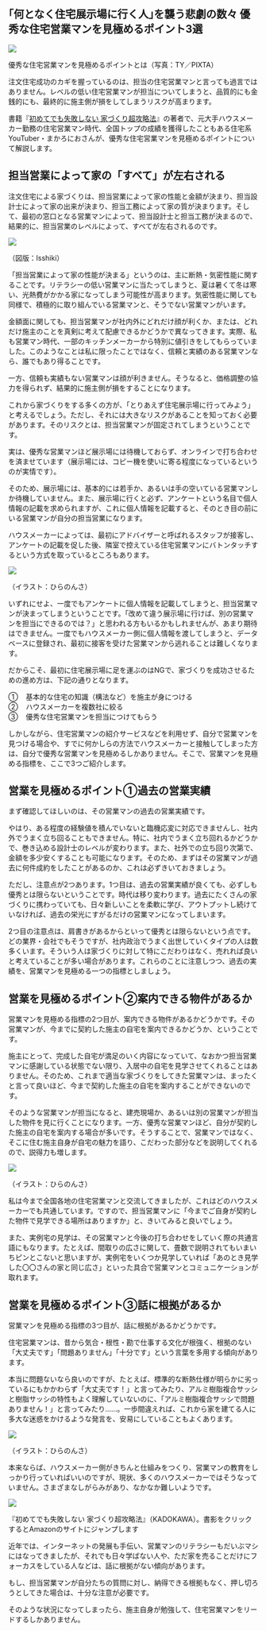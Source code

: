 ## ｢何となく住宅展示場に行く人｣を襲う悲劇の数々 優秀な住宅営業マンを見極めるポイント3選

![](%EF%BD%A2%E4%BD%95%E3%81%A8%E3%81%AA%E3%81%8F%E4%BD%8F%E5%AE%85%E5%B1%95%E7%A4%BA%E5%A0%B4%E3%81%AB%E8%A1%8C%E3%81%8F%E4%BA%BA%EF%BD%A3%E3%82%92%E8%A5%B2%E3%81%86%E6%82%B2%E5%8A%87%E3%81%AE%E6%95%B0%E3%80%85%20%E5%84%AA%E7%A7%80%E3%81%AA%E4%BD%8F%E5%AE%85%E5%96%B6%E6%A5%AD%E3%83%9E%E3%83%B3%E3%82%92%E8%A6%8B%E6%A5%B5%E3%82%81%E3%82%8B%E3%83%9D%E3%82%A4%E3%83%B3%E3%83%883%E9%81%B8%20%20%E5%AE%B6%E8%A8%88%E3%83%BB%E8%B2%AF%E9%87%91%20%20%E6%9D%B1%E6%B4%8B%E7%B5%8C%E6%B8%88%E3%82%AA%E3%83%B3%E3%83%A9%E3%82%A4%E3%83%B3/img_c91e6043ab10cd0c4ceca467ff0bb92a704960.jpg)

優秀な住宅営業マンを見極めるポイントとは（写真：TY／PIXTA）

注文住宅成功のカギを握っているのは、担当の住宅営業マンと言っても過言ではありません。レベルの低い住宅営業マンが担当についてしまうと、品質的にも金銭的にも、最終的に施主側が損をしてしまうリスクが高まります。

書籍『[初めてでも失敗しない 家づくり超攻略法](https://www.amazon.co.jp/o/ASIN/4046065974/toyokeizaia-22/)』の著者で、元大手ハウスメーカー勤務の住宅営業マン時代、全国トップの成績を獲得したこともある住宅系YouTuber・まかろにおさんが、優秀な住宅営業マンを見極めるポイントについて解説します。

## 担当営業によって家の「すべて」が左右される

注文住宅による家づくりは、担当営業によって家の性能と金額が決まり、担当設計士によって家の出来が決まり、担当工務によって家の質が決まります。そして、最初の窓口となる営業マンによって、担当設計士と担当工務が決まるので、結果的に、担当営業のレベルによって、すべてが左右されるのです。

![](%EF%BD%A2%E4%BD%95%E3%81%A8%E3%81%AA%E3%81%8F%E4%BD%8F%E5%AE%85%E5%B1%95%E7%A4%BA%E5%A0%B4%E3%81%AB%E8%A1%8C%E3%81%8F%E4%BA%BA%EF%BD%A3%E3%82%92%E8%A5%B2%E3%81%86%E6%82%B2%E5%8A%87%E3%81%AE%E6%95%B0%E3%80%85%20%E5%84%AA%E7%A7%80%E3%81%AA%E4%BD%8F%E5%AE%85%E5%96%B6%E6%A5%AD%E3%83%9E%E3%83%B3%E3%82%92%E8%A6%8B%E6%A5%B5%E3%82%81%E3%82%8B%E3%83%9D%E3%82%A4%E3%83%B3%E3%83%883%E9%81%B8%20%20%E5%AE%B6%E8%A8%88%E3%83%BB%E8%B2%AF%E9%87%91%20%20%E6%9D%B1%E6%B4%8B%E7%B5%8C%E6%B8%88%E3%82%AA%E3%83%B3%E3%83%A9%E3%82%A4%E3%83%B3/img_2175d6414aead250b9d65eb70c1d6579216640.jpg)

（図版：Isshiki）

「担当営業によって家の性能が決まる」というのは、主に断熱・気密性能に関することです。リテラシーの低い営業マンに当たってしまうと、夏は暑くて冬は寒い、光熱費がかかる家になってしまう可能性が高まります。気密性能に関しても同様で、積極的に取り組んでいる営業マンと、そうでない営業マンがいます。

金額面に関しても、担当営業マンが社内外にどれだけ顔が利くか、または、どれだけ施主のことを真剣に考えて配慮できるかどうかで異なってきます。実際、私も営業マン時代、一部のキッチンメーカーから特別に値引きをしてもらっていました。このようなことは私に限ったことではなく、信頼と実績のある営業マンなら、誰でもあり得ることです。

一方、信頼も実績もない営業マンは顔が利きません。そうなると、価格調整の協力を得られず、結果的に施主側が損をすることになります。

これから家づくりをする多くの方が、「とりあえず住宅展示場に行ってみよう」と考えるでしょう。ただし、それには大きなリスクがあることを知っておく必要があります。そのリスクとは、担当営業マンが固定されてしまうということです。

実は、優秀な営業マンほど展示場には待機しておらず、オンラインで打ち合わせを済ませています（展示場には、コピー機を使いに寄る程度になっているというのが実情です）。

そのため、展示場には、基本的には若手か、あるいは手の空いている営業マンしか待機していません。また、展示場に行くと必ず、アンケートという名目で個人情報の記載を求められますが、これに個人情報を記載すると、そのとき目の前にいる営業マンが自分の担当営業になります。

ハウスメーカーによっては、最初にアドバイザーと呼ばれるスタッフが接客し、アンケートの記載を促した後、隣室で控えている住宅営業マンにバトンタッチするという方式を取っているところもあります。

![](%EF%BD%A2%E4%BD%95%E3%81%A8%E3%81%AA%E3%81%8F%E4%BD%8F%E5%AE%85%E5%B1%95%E7%A4%BA%E5%A0%B4%E3%81%AB%E8%A1%8C%E3%81%8F%E4%BA%BA%EF%BD%A3%E3%82%92%E8%A5%B2%E3%81%86%E6%82%B2%E5%8A%87%E3%81%AE%E6%95%B0%E3%80%85%20%E5%84%AA%E7%A7%80%E3%81%AA%E4%BD%8F%E5%AE%85%E5%96%B6%E6%A5%AD%E3%83%9E%E3%83%B3%E3%82%92%E8%A6%8B%E6%A5%B5%E3%82%81%E3%82%8B%E3%83%9D%E3%82%A4%E3%83%B3%E3%83%883%E9%81%B8%20%20%E5%AE%B6%E8%A8%88%E3%83%BB%E8%B2%AF%E9%87%91%20%20%E6%9D%B1%E6%B4%8B%E7%B5%8C%E6%B8%88%E3%82%AA%E3%83%B3%E3%83%A9%E3%82%A4%E3%83%B3/img_08c1061fee40ab7cc0fc19ec57fd2079212966.jpg)

（イラスト：ひらのんさ）

いずれにせよ、一度でもアンケートに個人情報を記載してしまうと、担当営業マンが決まってしまうということです。「改めて違う展示場に行けば、別の営業マンを担当にできるのでは？」と思われる方もいるかもしれませんが、あまり期待はできません。一度でもハウスメーカー側に個人情報を渡してしまうと、データベースに登録され、最初に接客を受けた営業マンから逃れることは難しくなります。

だからこそ、最初に住宅展示場に足を運ぶのはNGで、家づくりを成功させるための進め方は、下記の通りとなります。

①    基本的な住宅の知識（構法など）を施主が身につける  
②    ハウスメーカーを複数社に絞る  
③    優秀な住宅営業マンを担当につけてもらう

しかしながら、住宅営業マンの紹介サービスなどを利用せず、自分で営業マンを見つける場合や、すでに何かしらの方法でハウスメーカーと接触してしまった方は、自分で優秀な営業マンを見極めるしかありません。そこで、営業マンを見極める指標を、ここで3つご紹介します。

## 営業を見極めるポイント①過去の営業実績

まず確認してほしいのは、その営業マンの過去の営業実績です。

やはり、ある程度の経験値を積んでいないと臨機応変に対応できませんし、社内外でうまく立ち回ることもできません。特に、社内でうまく立ち回れるかどうかで、巻き込める設計士のレベルが変わります。また、社外での立ち回り次第で、金額を多少安くすることも可能になります。そのため、まずはその営業マンが過去に何件成約をしたことがあるのか、これは必ずきいておきましょう。

ただし、注意点が2つあります。1つ目は、過去の営業実績が良くても、必ずしも優秀とは限らないということです。時代は移り変わります。過去にたくさんの家づくりに携わっていても、日々新しいことを柔軟に学び、アウトプットし続けていなければ、過去の栄光にすがるだけの営業マンになってしまいます。

2つ目の注意点は、肩書きがあるからといって優秀とは限らないという点です。どの業界・会社でもそうですが、社内政治でうまく出世していくタイプの人は数多くいます。そういう人は家づくりに対して特にこだわりはなく、売れれば良いと考えていることが多い場合があります。これらのことに注意しつつ、過去の実績を、営業マンを見極める一つの指標としましょう。

## 営業を見極めるポイント②案内できる物件があるか

営業マンを見極める指標の2つ目が、案内できる物件があるかどうかです。その営業マンが、今までに契約した施主の自宅を案内できるかどうか、ということです。

施主にとって、完成した自宅が満足のいく内容になっていて、なおかつ担当営業マンに感謝している状態でない限り、入居中の自宅を見学させてくれることはありません。そのため、これまで適当な家づくりをしてきた営業マンは、まったくと言って良いほど、今まで契約した施主の自宅を案内することができないのです。

そのような営業マンが担当になると、建売現場か、あるいは別の営業マンが担当した物件を見に行くことになります。一方、優秀な営業マンほど、自分が契約した施主の自宅を案内する場合が多いです。そうすることで、営業マンではなく、そこに住む施主自身が自宅の魅力を語り、こだわった部分などを説明してくれるので、説得力も増します。

![](%EF%BD%A2%E4%BD%95%E3%81%A8%E3%81%AA%E3%81%8F%E4%BD%8F%E5%AE%85%E5%B1%95%E7%A4%BA%E5%A0%B4%E3%81%AB%E8%A1%8C%E3%81%8F%E4%BA%BA%EF%BD%A3%E3%82%92%E8%A5%B2%E3%81%86%E6%82%B2%E5%8A%87%E3%81%AE%E6%95%B0%E3%80%85%20%E5%84%AA%E7%A7%80%E3%81%AA%E4%BD%8F%E5%AE%85%E5%96%B6%E6%A5%AD%E3%83%9E%E3%83%B3%E3%82%92%E8%A6%8B%E6%A5%B5%E3%82%81%E3%82%8B%E3%83%9D%E3%82%A4%E3%83%B3%E3%83%883%E9%81%B8%20%20%E5%AE%B6%E8%A8%88%E3%83%BB%E8%B2%AF%E9%87%91%20%20%E6%9D%B1%E6%B4%8B%E7%B5%8C%E6%B8%88%E3%82%AA%E3%83%B3%E3%83%A9%E3%82%A4%E3%83%B3/img_24f15408a9cef90429f2d277eb6858eb216603.jpg)

（イラスト：ひらのんさ）

私は今まで全国各地の住宅営業マンと交流してきましたが、これはどのハウスメーカーでも共通しています。ですので、担当営業マンに「今までご自身が契約した物件で見学できる場所はありますか」と、きいてみると良いでしょう。

また、実例宅の見学は、その営業マンと今後の打ち合わせをしていく際の共通言語にもなります。たとえば、間取りの広さに関して、畳数で説明されてもいまいちピンとこないと思いますが、実例宅をいくつか見学していれば「あのとき見学した〇〇さんの家と同じ広さ」といった具合で営業マンとコミュニケーションが取れます。

## 営業を見極めるポイント③話に根拠があるか

営業マンを見極める指標の3つ目が、話に根拠があるかどうかです。

住宅営業マンは、昔から気合・根性・勘で仕事する文化が根強く、根拠のない「大丈夫です」「問題ありません」「十分です」という言葉を多用する傾向があります。

本当に問題ないなら良いのですが、たとえば、標準的な断熱仕様が明らかに劣っているにもかかわらず「大丈夫です！」と言ってみたり、アルミ樹脂複合サッシと樹脂サッシの特性もよく理解していないのに、「アルミ樹脂複合サッシで問題ありません！」と言ってみたり……。一歩間違えれば、これから家を建てる人に多大な迷惑をかけるような発言を、安易にしていることもよくあります。

![](%EF%BD%A2%E4%BD%95%E3%81%A8%E3%81%AA%E3%81%8F%E4%BD%8F%E5%AE%85%E5%B1%95%E7%A4%BA%E5%A0%B4%E3%81%AB%E8%A1%8C%E3%81%8F%E4%BA%BA%EF%BD%A3%E3%82%92%E8%A5%B2%E3%81%86%E6%82%B2%E5%8A%87%E3%81%AE%E6%95%B0%E3%80%85%20%E5%84%AA%E7%A7%80%E3%81%AA%E4%BD%8F%E5%AE%85%E5%96%B6%E6%A5%AD%E3%83%9E%E3%83%B3%E3%82%92%E8%A6%8B%E6%A5%B5%E3%82%81%E3%82%8B%E3%83%9D%E3%82%A4%E3%83%B3%E3%83%883%E9%81%B8%20%20%E5%AE%B6%E8%A8%88%E3%83%BB%E8%B2%AF%E9%87%91%20%20%E6%9D%B1%E6%B4%8B%E7%B5%8C%E6%B8%88%E3%82%AA%E3%83%B3%E3%83%A9%E3%82%A4%E3%83%B3/img_0f6586094dd954257c01d48b860ea87a253821.jpg)

（イラスト：ひらのんさ）

本来ならば、ハウスメーカー側がきちんと仕組みをつくり、営業マンの教育をしっかり行っていればいいのですが、現状、多くのハウスメーカーではそうなっていません。さまざまなしがらみがあり、なかなか難しいようです。

[![](%EF%BD%A2%E4%BD%95%E3%81%A8%E3%81%AA%E3%81%8F%E4%BD%8F%E5%AE%85%E5%B1%95%E7%A4%BA%E5%A0%B4%E3%81%AB%E8%A1%8C%E3%81%8F%E4%BA%BA%EF%BD%A3%E3%82%92%E8%A5%B2%E3%81%86%E6%82%B2%E5%8A%87%E3%81%AE%E6%95%B0%E3%80%85%20%E5%84%AA%E7%A7%80%E3%81%AA%E4%BD%8F%E5%AE%85%E5%96%B6%E6%A5%AD%E3%83%9E%E3%83%B3%E3%82%92%E8%A6%8B%E6%A5%B5%E3%82%81%E3%82%8B%E3%83%9D%E3%82%A4%E3%83%B3%E3%83%883%E9%81%B8%20%20%E5%AE%B6%E8%A8%88%E3%83%BB%E8%B2%AF%E9%87%91%20%20%E6%9D%B1%E6%B4%8B%E7%B5%8C%E6%B8%88%E3%82%AA%E3%83%B3%E3%83%A9%E3%82%A4%E3%83%B3/img_33ce3322452fbf8c3dcdba3795fca45174283.jpg)](https://www.amazon.co.jp/o/ASIN/4046065974/toyokeizaia-22/)

『初めてでも失敗しない 家づくり超攻略法』（KADOKAWA）。書影をクリックするとAmazonのサイトにジャンプします

近年では、インターネットの発展も手伝い、営業マンのリテラシーもだいぶマシにはなってきましたが、それでも日々学ばない人や、ただ家を売ることだけにフォーカスをしている人などは、話に根拠がない傾向があります。 

もし、担当営業マンが自分たちの質問に対し、納得できる根拠もなく、押し切ろうとしてきた場合は、十分な注意が必要です。

そのような状況になってしまったら、施主自身が勉強して、住宅営業マンをリードするしかありません。